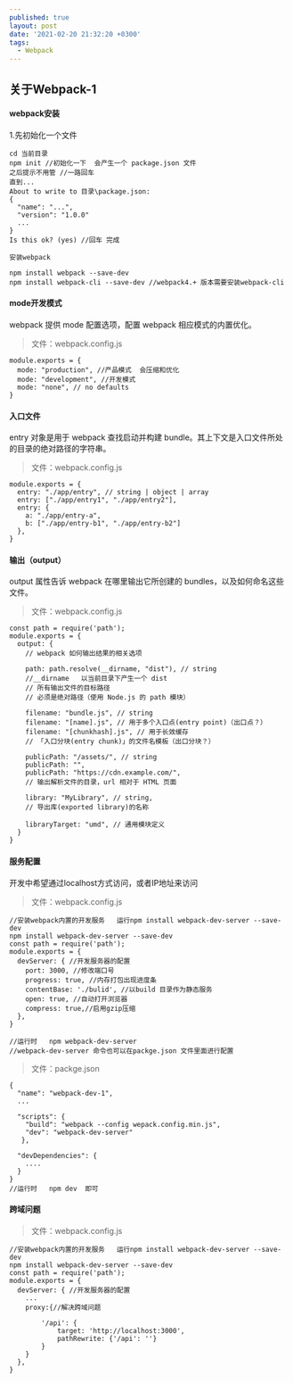 ```yaml
---
published: true
layout: post
date: '2021-02-20 21:32:20 +0300'
tags:
  - Webpack
---
```

## 关于Webpack-1

#### webpack安装
1.先初始化一个文件

```
cd 当前目录
npm init //初始化一下  会产生一个 package.json 文件	
之后提示不用管 //一路回车
直到...
About to write to 目录\package.json:
{
  "name": "...",
  "version": "1.0.0"
  ...
}
Is this ok? (yes) //回车 完成

安装webpack

npm install webpack --save-dev
npm install webpack-cli --save-dev //webpack4.+ 版本需要安装webpack-cli 
```

#### mode开发模式
webpack 提供 mode 配置选项，配置 webpack 相应模式的内置优化。
>文件：webpack.config.js
```
module.exports = {
  mode: "production", //产品模式  会压缩和优化
  mode: "development", //开发模式
  mode: "none", // no defaults
}
```

#### 入口文件
entry 对象是用于 webpack 查找启动并构建 bundle。其上下文是入口文件所处的目录的绝对路径的字符串。
>文件：webpack.config.js
```
module.exports = {
  entry: "./app/entry", // string | object | array
  entry: ["./app/entry1", "./app/entry2"],
  entry: {
    a: "./app/entry-a",
    b: ["./app/entry-b1", "./app/entry-b2"]
  },
}
```

#### 输出（output）
output 属性告诉 webpack 在哪里输出它所创建的 bundles，以及如何命名这些文件。
>文件：webpack.config.js
```
const path = require('path');
module.exports = {
  output: {
    // webpack 如何输出结果的相关选项

    path: path.resolve(__dirname, "dist"), // string
    //__dirname   以当前目录下产生一个 dist
    // 所有输出文件的目标路径
    // 必须是绝对路径（使用 Node.js 的 path 模块）

    filename: "bundle.js", // string
    filename: "[name].js", // 用于多个入口点(entry point)（出口点？）
    filename: "[chunkhash].js", // 用于长效缓存
    // 「入口分块(entry chunk)」的文件名模板（出口分块？）

    publicPath: "/assets/", // string
    publicPath: "",
    publicPath: "https://cdn.example.com/",
    // 输出解析文件的目录，url 相对于 HTML 页面

    library: "MyLibrary", // string,
    // 导出库(exported library)的名称

    libraryTarget: "umd", // 通用模块定义
  }
}
```

#### 服务配置
开发中希望通过localhost方式访问，或者IP地址来访问
>文件：webpack.config.js

```
//安装webpack内置的开发服务   运行npm install webpack-dev-server --save-dev
npm install webpack-dev-server --save-dev
const path = require('path');
module.exports = {
  devServer: { //开发服务器的配置
    port: 3000, //修改端口号
    progress: true, //内存打包出现进度条
    contentBase: './bulid', //以build 目录作为静态服务
    open: true, //自动打开浏览器
    compress: true,//启用gzip压缩
  },
}

//运行时   npm webpack-dev-server  
//webpack-dev-server 命令也可以在packge.json 文件里面进行配置 
```
>文件：packge.json

```
{
  "name": "webpack-dev-1",
  ...
    
  "scripts": {
    "build": "webpack --config wepack.config.min.js",
    "dev": "webpack-dev-server"
   },

  "devDependencies": {
    ....
  }
}
//运行时   npm dev  即可 
```

#### 跨域问题
>文件：webpack.config.js

```
//安装webpack内置的开发服务   运行npm install webpack-dev-server --save-dev
npm install webpack-dev-server --save-dev
const path = require('path');
module.exports = {
  devServer: { //开发服务器的配置
    ...
    proxy:{//解决跨域问题
    	
    	'/api': {
    		target: 'http://localhost:3000',
    		pathRewrite: {'/api': ''}
    	}
    }
  },
}
```
